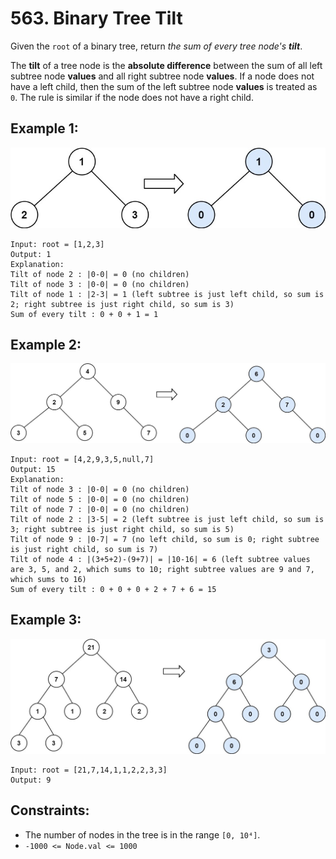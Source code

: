 # 563. Binary Tree Tilt

Given the `root` of a binary tree, return _the sum of every tree node's **tilt**_.

The **tilt** of a tree node is the **absolute difference** between the sum of all left subtree node **values** and all right subtree node **values**. If a node does not have a left child, then the sum of the left subtree node **values** is treated as `0`. The rule is similar if the node does not have a right child.

## Example 1:

![Example 1](example1.png)

```
Input: root = [1,2,3]
Output: 1
Explanation:
Tilt of node 2 : |0-0| = 0 (no children)
Tilt of node 3 : |0-0| = 0 (no children)
Tilt of node 1 : |2-3| = 1 (left subtree is just left child, so sum is 2; right subtree is just right child, so sum is 3)
Sum of every tilt : 0 + 0 + 1 = 1
```

## Example 2:

![Example 2](example2.png)

```
Input: root = [4,2,9,3,5,null,7]
Output: 15
Explanation:
Tilt of node 3 : |0-0| = 0 (no children)
Tilt of node 5 : |0-0| = 0 (no children)
Tilt of node 7 : |0-0| = 0 (no children)
Tilt of node 2 : |3-5| = 2 (left subtree is just left child, so sum is 3; right subtree is just right child, so sum is 5)
Tilt of node 9 : |0-7| = 7 (no left child, so sum is 0; right subtree is just right child, so sum is 7)
Tilt of node 4 : |(3+5+2)-(9+7)| = |10-16| = 6 (left subtree values are 3, 5, and 2, which sums to 10; right subtree values are 9 and 7, which sums to 16)
Sum of every tilt : 0 + 0 + 0 + 2 + 7 + 6 = 15
```

## Example 3:

![Example 3](example3.png)

```
Input: root = [21,7,14,1,1,2,2,3,3]
Output: 9
```

## Constraints:

- The number of nodes in the tree is in the range `[0, 10⁴]`.
- `-1000 <= Node.val <= 1000`
